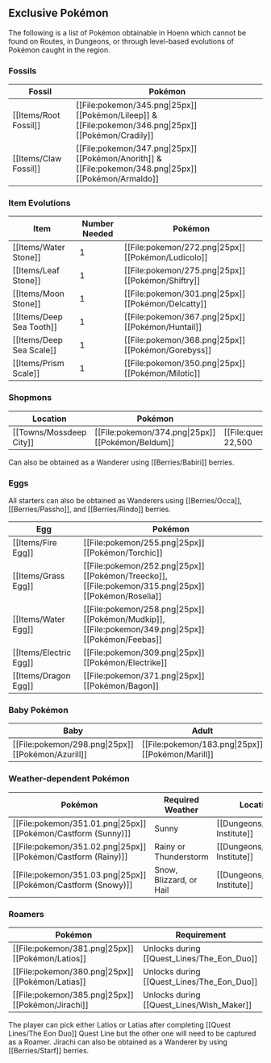 ## Exclusive Pokémon

The following is a list of Pokémon obtainable in Hoenn which cannot be found on Routes, in Dungeons, or through level-based evolutions of Pokémon caught in the region.

### Fossils
|Fossil|Pokémon|
|---|---|
|[[Items/Root Fossil]]| [[File:pokemon/345.png\|25px]] [[Pokémon/Lileep]] & [[File:pokemon/346.png\|25px]] [[Pokémon/Cradily]]|
|[[Items/Claw Fossil]]| [[File:pokemon/347.png\|25px]] [[Pokémon/Anorith]] & [[File:pokemon/348.png\|25px]] [[Pokémon/Armaldo]]|

### Item Evolutions
|Item|Number Needed|Pokémon|
|---|---|---|
|[[Items/Water Stone]]|1| [[File:pokemon/272.png\|25px]] [[Pokémon/Ludicolo]]
|[[Items/Leaf Stone]]|1| [[File:pokemon/275.png\|25px]] [[Pokémon/Shiftry]]|
|[[Items/Moon Stone]]|1| [[File:pokemon/301.png\|25px]] [[Pokémon/Delcatty]]
|[[Items/Deep Sea Tooth]]|1| [[File:pokemon/367.png\|25px]] [[Pokémon/Huntail]]
|[[Items/Deep Sea Scale]]|1| [[File:pokemon/368.png\|25px]] [[Pokémon/Gorebyss]]|
|[[Items/Prism Scale]]|1| [[File:pokemon/350.png\|25px]] [[Pokémon/Milotic]]

### Shopmons
|Location|Pokémon|Cost|
|---|---|---|
|[[Towns/Mossdeep City]] | [[File:pokemon/374.png\|25px]] [[Pokémon/Beldum]]|[[File:questPoint.svg\|20px]] 22,500|

Can also be obtained as a Wanderer using [[Berries/Babiri]] berries.

### Eggs
All starters can also be obtained as Wanderers using [[Berries/Occa]], [[Berries/Passho]], and [[Berries/Rindo]] berries.

|Egg|Pokémon|
|---|---|
|[[Items/Fire Egg]] | [[File:pokemon/255.png\|25px]] [[Pokémon/Torchic]] |
|[[Items/Grass Egg]] | [[File:pokemon/252.png\|25px]] [[Pokémon/Treecko]], [[File:pokemon/315.png\|25px]] [[Pokémon/Roselia]] |
|[[Items/Water Egg]] | [[File:pokemon/258.png\|25px]] [[Pokémon/Mudkip]], [[File:pokemon/349.png\|25px]] [[Pokémon/Feebas]] |
|[[Items/Electric Egg]] | [[File:pokemon/309.png\|25px]] [[Pokémon/Electrike]] |
|[[Items/Dragon Egg]] | [[File:pokemon/371.png\|25px]] [[Pokémon/Bagon]] |

### Baby Pokémon

|Baby|Adult|
|---|---|
| [[File:pokemon/298.png\|25px]] [[Pokémon/Azurill]] | [[File:pokemon/183.png\|25px]] [[Pokémon/Marill]]|

### Weather-dependent Pokémon
|Pokémon | Required Weather | Location |
|---|---|---|
| [[File:pokemon/351.01.png\|25px]] [[Pokémon/Castform (Sunny)]] | Sunny | [[Dungeons/Weather Institute]] |
| [[File:pokemon/351.02.png\|25px]] [[Pokémon/Castform (Rainy)]] | Rainy or Thunderstorm | [[Dungeons/Weather Institute]] |
| [[File:pokemon/351.03.png\|25px]] [[Pokémon/Castform (Snowy)]] | Snow, Blizzard, or Hail | [[Dungeons/Weather Institute]] |

### Roamers
|Pokémon|Requirement|
|---|---|
| [[File:pokemon/381.png\|25px]] [[Pokémon/Latios]]|Unlocks during [[Quest_Lines/The_Eon_Duo]]|
| [[File:pokemon/380.png\|25px]] [[Pokémon/Latias]]|Unlocks during [[Quest_Lines/The_Eon_Duo]]|
| [[File:pokemon/385.png\|25px]] [[Pokémon/Jirachi]]|Unlocks during [[Quest_Lines/Wish_Maker]]|

The player can pick either Latios or Latias after completing [[Quest Lines/The Eon Duo]] Quest Line but the other one will need to be captured as a Roamer.
Jirachi can also be obtained as a Wanderer by using [[Berries/Starf]] berries.
